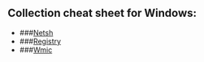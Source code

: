 ## Collection cheat sheet for Windows:

- ###[Netsh](netsh.md)
- ###[Registry](registry.md)
- ###[Wmic](wmic.md)
